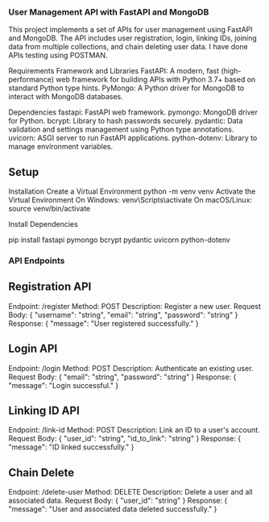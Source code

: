 ### User Management API with FastAPI and MongoDB

This project implements a set of APIs for user management using FastAPI and MongoDB. The API includes user registration, login, linking IDs, joining data from multiple collections, and chain deleting user data.
I have done APIs testing using POSTMAN.


Requirements
Framework and Libraries
FastAPI: A modern, fast (high-performance) web framework for building APIs with Python 3.7+ based on standard Python type hints.
PyMongo: A Python driver for MongoDB to interact with MongoDB databases.

Dependencies
fastapi: FastAPI web framework.
pymongo: MongoDB driver for Python.
bcrypt: Library to hash passwords securely.
pydantic: Data validation and settings management using Python type annotations.
uvicorn: ASGI server to run FastAPI applications.
python-dotenv: Library to manage environment variables.


## Setup

Installation
Create a Virtual Environment
python -m venv venv
Activate the Virtual Environment
On Windows:
venv\Scripts\activate
On macOS/Linux:
source venv/bin/activate

Install Dependencies

pip install fastapi pymongo bcrypt pydantic uvicorn python-dotenv


### API Endpoints
## Registration API
Endpoint: /register
Method: POST
Description: Register a new user.
Request Body:
{
  "username": "string",
  "email": "string",
  "password": "string"
}
Response:
{
  "message": "User registered successfully."
}


## Login API
Endpoint: /login
Method: POST
Description: Authenticate an existing user.
Request Body:
{
  "email": "string",
  "password": "string"
}
Response:
{
  "message": "Login successful."
}


## Linking ID API
Endpoint: /link-id
Method: POST
Description: Link an ID to a user's account.
Request Body:
{
  "user_id": "string",
  "id_to_link": "string"
}
Response:
{
  "message": "ID linked successfully."
}

## Chain Delete
Endpoint: /delete-user
Method: DELETE
Description: Delete a user and all associated data.
Request Body:
{
  "user_id": "string"
}
Response:
{
  "message": "User and associated data deleted successfully."
}
